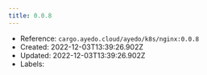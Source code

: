 ```yaml
---
title: 0.0.8
---
```



- Reference: `cargo.ayedo.cloud/ayedo/k8s/nginx:0.0.8`
- Created: 2022-12-03T13:39:26.902Z
- Updated: 2022-12-03T13:39:26.902Z
- Labels:


